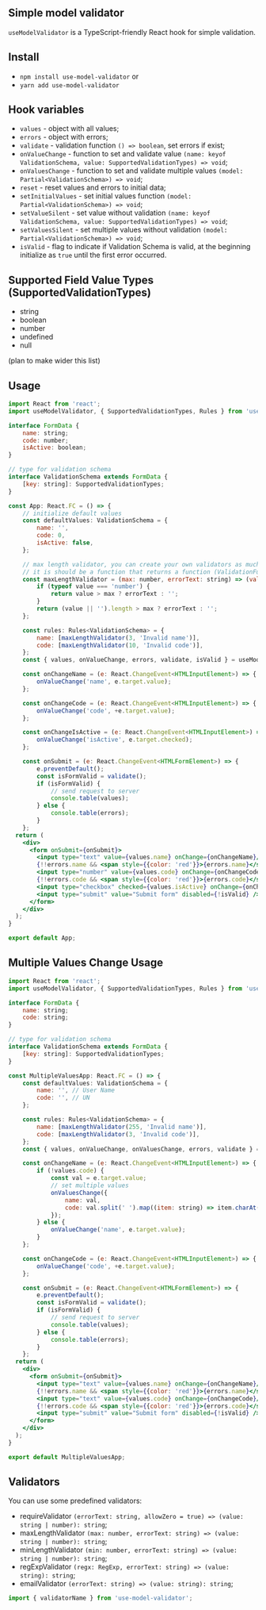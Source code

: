 ## Simple model validator
`useModelValidator` is a TypeScript-friendly React hook for simple validation.

## Install
- `npm install use-model-validator` or
- `yarn add use-model-validator`

## Hook variables
- `values` - object with all values;
- `errors` - object with errors;
- `validate` - validation function `() => boolean`, set errors if exist;
- `onValueChange` - function to set and validate value `(name: keyof ValidationSchema, value: SupportedValidationTypes) => void`;
- `onValuesChange` - function to set and validate multiple values `(model: Partial<ValidationSchema>) => void`;
- `reset` - reset values and errors to initial data;
- `setInitialValues` - set initial values function `(model: Partial<ValidationSchema>) => void`;
- `setValueSilent` - set value without validation `(name: keyof ValidationSchema, value: SupportedValidationTypes) => void`;
- `setValuesSilent` - set multiple values without validation `(model: Partial<ValidationSchema>) => void`;
- `isValid` - flag to indicate if Validation Schema is valid, at the beginning initialize as `true` until the first error occurred.

## Supported Field Value Types (SupportedValidationTypes)
- string
- boolean
- number
- undefined
- null

(plan to make wider this list)

## Usage
```jsx harmony
import React from 'react';
import useModelValidator, { SupportedValidationTypes, Rules } from 'use-model-validator';

interface FormData {
    name: string;
    code: number;
    isActive: boolean;
}

// type for validation schema
interface ValidationSchema extends FormData {
    [key: string]: SupportedValidationTypes;
}

const App: React.FC = () => {
    // initialize default values
    const defaultValues: ValidationSchema = {
        name: '',
        code: 0,
        isActive: false,
    };

    // max length validator, you can create your own validators as much as you need
    // it is should be a function that returns a function (ValidationFunction type)
    const maxLengthValidator = (max: number, errorText: string) => (value: string | number): string => {
        if (typeof value === 'number') {
            return value > max ? errorText : '';
        }
        return (value || '').length > max ? errorText : '';
    };

    const rules: Rules<ValidationSchema> = {
        name: [maxLengthValidator(3, 'Invalid name')],
        code: [maxLengthValidator(10, 'Invalid code')],
    };
    const { values, onValueChange, errors, validate, isValid } = useModelValidator<ValidationSchema>(defaultValues, rules);

    const onChangeName = (e: React.ChangeEvent<HTMLInputElement>) => {
        onValueChange('name', e.target.value);
    };

    const onChangeCode = (e: React.ChangeEvent<HTMLInputElement>) => {
        onValueChange('code', +e.target.value);
    };

    const onChangeIsActive = (e: React.ChangeEvent<HTMLInputElement>) => {
        onValueChange('isActive', e.target.checked);
    };

    const onSubmit = (e: React.ChangeEvent<HTMLFormElement>) => {
        e.preventDefault();
        const isFormValid = validate();
        if (isFormValid) {
            // send request to server
            console.table(values);
        } else {
            console.table(errors);
        }
    };
  return (
    <div>
      <form onSubmit={onSubmit}>
        <input type="text" value={values.name} onChange={onChangeName}/>
        {!!errors.name && <span style={{color: 'red'}}>{errors.name}</span>}
        <input type="number" value={values.code} onChange={onChangeCode}/>
        {!!errors.code && <span style={{color: 'red'}}>{errors.code}</span>}
        <input type="checkbox" checked={values.isActive} onChange={onChangeIsActive}/>
        <input type="submit" value="Submit form" disabled={!isValid} />
      </form>
    </div>
  );
}

export default App;
```

## Multiple Values Change Usage
```jsx harmony
import React from 'react';
import useModelValidator, { SupportedValidationTypes, Rules } from 'use-model-validator';

interface FormData {
    name: string;
    code: string;
}

// type for validation schema
interface ValidationSchema extends FormData {
    [key: string]: SupportedValidationTypes;
}

const MultipleValuesApp: React.FC = () => {
    const defaultValues: ValidationSchema = {
        name: '', // User Name
        code: '', // UN
    };

    const rules: Rules<ValidationSchema> = {
        name: [maxLengthValidator(255, 'Invalid name')],
        code: [maxLengthValidator(3, 'Invalid code')],
    };
    const { values, onValueChange, onValuesChange, errors, validate } = useModelValidator<ValidationSchema>(defaultValues, rules);

    const onChangeName = (e: React.ChangeEvent<HTMLInputElement>) => {
        if (!values.code) {
            const val = e.target.value;
            // set multiple values
            onValuesChange({
                name: val,
                code: val.split(' ').map((item: string) => item.charAt(0)).join('').toUpperCase(),
            });
        } else {
            onValueChange('name', e.target.value);
        }           
    };

    const onChangeCode = (e: React.ChangeEvent<HTMLInputElement>) => {
        onValueChange('code', +e.target.value);
    };

    const onSubmit = (e: React.ChangeEvent<HTMLFormElement>) => {
        e.preventDefault();
        const isFormValid = validate();
        if (isFormValid) {
            // send request to server
            console.table(values);
        } else {
            console.table(errors);
        }
    };
  return (
    <div>
      <form onSubmit={onSubmit}>
        <input type="text" value={values.name} onChange={onChangeName}/>
        {!!errors.name && <span style={{color: 'red'}}>{errors.name}</span>}
        <input type="text" value={values.code} onChange={onChangeCode}/>
        {!!errors.code && <span style={{color: 'red'}}>{errors.code}</span>}
        <input type="submit" value="Submit form" disabled={!isValid} />
      </form>
    </div>
  );
}

export default MultipleValuesApp;
```

## Validators
You can use some predefined validators:
- requireValidator `(errorText: string, allowZero = true) => (value: string | number): string`;
- maxLengthValidator `(max: number, errorText: string) => (value: string | number): string`;
- minLengthValidator `(min: number, errorText: string) => (value: string | number): string`;
- regExpValidator `(regx: RegExp, errorText: string) => (value: string): string`;
- emailValidator `(errorText: string) => (value: string): string`;

```javascript
import { validatorName } from 'use-model-validator';
```
